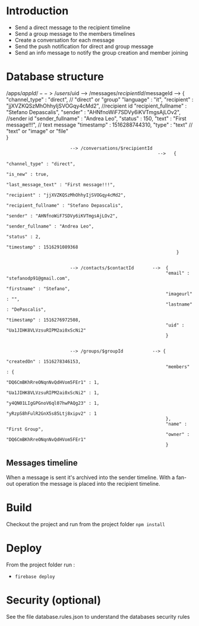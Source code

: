 # Introduction

* Send a direct message to the recipient timeline
* Send a group message to the members timelines
* Create a conversation for each message
* Send the push notification for direct and group message
* Send an info message to notify the group creation and member joining

# Database structure

/apps/$appId/
            --> /users/$uid
                            --> /messages/$recipientId/$messageId
                                                                  --> {
                                                                        "channel_type" : "direct",                        // "direct" or "group"
                                                                        "language" : "it",
                                                                        "recipient" : "jjXVZKQSzMhOhhyIjSVOGqy4cMd2",    //recipient id
                                                                        "recipient_fullname" : "Stefano Depascalis",
                                                                        "sender" : "AHNfnoWiF7SDVy6iKVTmgsAjLOv2",        //sender id
                                                                        "sender_fullname" : "Andrea Leo",
                                                                        "status" : 150,
                                                                        "text" : "First message!!!",                     // text message
                                                                        "timestamp" : 1516288744310,
                                                                        "type" : "text"                                 // "text" or "image" or "file"                 
                                                                      }


                            --> /conversations/$recipientId
                                                             -->   {
                                                                    "channel_type" : "direct",
                                                                    "is_new" : true,
                                                                    "last_message_text" : "First message!!!",
                                                                    "recipient" : "jjXVZKQSzMhOhhyIjSVOGqy4cMd2",
                                                                    "recipient_fullname" : "Stefano Depascalis",
                                                                    "sender" : "AHNfnoWiF7SDVy6iKVTmgsAjLOv2",
                                                                    "sender_fullname" : "Andrea Leo",
                                                                    "status" : 2,
                                                                    "timestamp" : 1516291089368
                                                                    }
                            
                            
                            --> /contacts/$contactId       -->  {
                                                                "email" : "stefanodp91@gmail.com",
                                                                "firstname" : "Stefano",
                                                                "imageurl" : "",
                                                                "lastname" : "DePascalis",
                                                                "timestamp" : 1516276972508,
                                                                "uid" : "Ua1JIHK8VLVzsuRIPM2ai0xScNi2"
                                                                }


                            --> /groups/$groupId           --> {
                                                                "createdOn" : 1516278346153,
                                                                "members" : {
                                                                    "DQ6CmBKhRreONqnNvQdHVom5FEr1" : 1,
                                                                    "Ua1JIHK8VLVzsuRIPM2ai0xScNi2" : 1,
                                                                    "y4QN01LIgGPGnoV6ql07hwPAQg23" : 1,
                                                                    "yRzpS8hFulR2GnX5s85Ltj8xipv2" : 1
                                                                },
                                                                "name" : "First Group",
                                                                "owner" : "DQ6CmBKhRreONqnNvQdHVom5FEr1"
                                                                }




## Messages timeline
When a message is sent it's archived into the sender timeline. With a fan-out operation the message is placed into the recipient timeline.


# Build
Checkout the project and run from the project folder ```npm install```

# Deploy

From the project folder run :
* ```firebase deploy```

# Security (optional)
See the file database.rules.json to understand the databases security rules